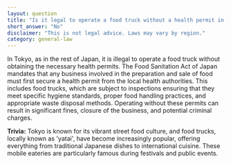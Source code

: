 ```yaml
---
layout: question
title: "Is it legal to operate a food truck without a health permit in downtown Tokyo?"
short_answer: "No"
disclaimer: "This is not legal advice. Laws may vary by region."
category: general-law
---
```

In Tokyo, as in the rest of Japan, it is illegal to operate a food truck without obtaining the necessary health permits. The Food Sanitation Act of Japan mandates that any business involved in the preparation and sale of food must first secure a health permit from the local health authorities. This includes food trucks, which are subject to inspections ensuring that they meet specific hygiene standards, proper food handling practices, and appropriate waste disposal methods. Operating without these permits can result in significant fines, closure of the business, and potential criminal charges.

**Trivia:** Tokyo is known for its vibrant street food culture, and food trucks, locally known as 'yatai', have become increasingly popular, offering everything from traditional Japanese dishes to international cuisine. These mobile eateries are particularly famous during festivals and public events.
